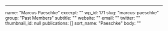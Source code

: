 ---
  name: "Marcus Paeschke"
  excerpt: ""
  wp_id: 171
  slug: "marcus-paeschke"
  group: "Past Members"
  subtitle: ""
  website: ""
  email: ""
  twitter: ""
  thumbnail_id: null
  publications: []
  sort_name: "Paeschke"
  body: ""
